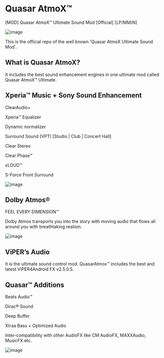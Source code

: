 # Quasar AtmoX™
[MOD] Quasar AtmoX™ Ultimate Sound Mod [Official] [LP/MM/N]

![image](https://1.bp.blogspot.com/-EgNhHyCZWV8/V_4a_q1WsaI/AAAAAAAABcY/v_bBYl6uhoU-4j14M7pWlwwqoiRc4gewACLcB/s1600/beats-audio.jpg)

This is the official repo of the well known 'Quasar AtmoX Ultimate Sound Mod'.

What is Quasar AtmoX?
---------------------
It includes the best sound enhancement engines in one ultimate mod called Quasar AtmoX™ Ultimate.

Xperia™ Music + Sony Sound Enhancement
-------------------------------------
ClearAudio+

Xperia™ Equalizer

Dynamic normalizer

Surround Sound (VPT) [Studio | Club | Concert Hall]

Clear Stereo

Clear Phase™

xLOUD™ 

S-Force Front Surround

![image](https://2.bp.blogspot.com/-kYJeyfIniZ0/V_jgpgdxD9I/AAAAAAAABa4/3qHLk5mP0GY9mA2HTrQfmalpH9LJFfbCgCLcB/s640/MUsic.jpg)

Dolby Atmos®
------------
FEEL EVERY DIMENSION™

Dolby Atmos transports you into the story with moving audio that flows all around you with breathtaking realism.

![image](https://4.bp.blogspot.com/-dNZ7y6dFlyE/V_jiPZ-FNWI/AAAAAAAABbI/kqCh6RTZR3IWyELsCVWHONrR5rKVRd5igCLcB/s640/dolby-logo.jpg)

ViPER’s Audio
-------------
It is the ultimate sound control mod. QuasarAtmox™ includes the best and latest ViPER4Android FX v2.5.0.5.

Quasar™ Additions
-----------------
Beats Audio™

Dirac® Sound

Deep Buffer

Xtraa Bass + Optimized Audio
 
Inter-compatibility with other AudioFX like CM AudioFX, MAXXAudio, MusicFX etc.

![image](https://2.bp.blogspot.com/-S_sXgogD_sA/WMajvw9FDJI/AAAAAAAABoA/2HBh-lWS3Y06KaVA2SJvSZZYNqIkOuxrgCLcB/s640/Quasar.jpg)

